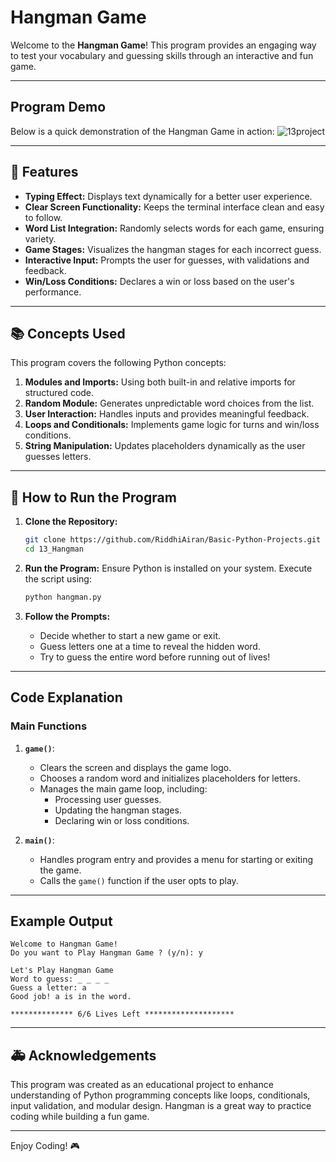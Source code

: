 # Hangman Game

Welcome to the **Hangman Game**! This program provides an engaging way to test your vocabulary and guessing skills through an interactive and fun game.

---

## Program Demo
Below is a quick demonstration of the Hangman Game in action:
![13project](https://github.com/user-attachments/assets/1e90c208-c0be-4422-8ca9-684f8a0690af)

---

## 🚀 Features

- **Typing Effect:** Displays text dynamically for a better user experience.
- **Clear Screen Functionality:** Keeps the terminal interface clean and easy to follow.
- **Word List Integration:** Randomly selects words for each game, ensuring variety.
- **Game Stages:** Visualizes the hangman stages for each incorrect guess.
- **Interactive Input:** Prompts the user for guesses, with validations and feedback.
- **Win/Loss Conditions:** Declares a win or loss based on the user's performance.

---

## 📚 Concepts Used

This program covers the following Python concepts:

1. **Modules and Imports:** Using both built-in and relative imports for structured code.
2. **Random Module:** Generates unpredictable word choices from the list.
3. **User Interaction:** Handles inputs and provides meaningful feedback.
4. **Loops and Conditionals:** Implements game logic for turns and win/loss conditions.
5. **String Manipulation:** Updates placeholders dynamically as the user guesses letters.

---

## 📄 How to Run the Program

1. **Clone the Repository:**
   ```bash
   git clone https://github.com/RiddhiAiran/Basic-Python-Projects.git
   cd 13_Hangman
   ```

2. **Run the Program:**
   Ensure Python is installed on your system. Execute the script using:
   ```bash
   python hangman.py
   ```

3. **Follow the Prompts:**
   - Decide whether to start a new game or exit.
   - Guess letters one at a time to reveal the hidden word.
   - Try to guess the entire word before running out of lives!

---

## Code Explanation

### Main Functions

1. **`game()`**:
   - Clears the screen and displays the game logo.
   - Chooses a random word and initializes placeholders for letters.
   - Manages the main game loop, including:
     - Processing user guesses.
     - Updating the hangman stages.
     - Declaring win or loss conditions.

2. **`main()`**:
   - Handles program entry and provides a menu for starting or exiting the game.
   - Calls the `game()` function if the user opts to play.

---

## Example Output

```plaintext
Welcome to Hangman Game!
Do you want to Play Hangman Game ? (y/n): y

Let's Play Hangman Game
Word to guess: _ _ _ _
Guess a letter: a
Good job! a is in the word.

************** 6/6 Lives Left ********************
```

---

## 🚑 Acknowledgements

This program was created as an educational project to enhance understanding of Python programming concepts like loops, conditionals, input validation, and modular design. Hangman is a great way to practice coding while building a fun game.

---

Enjoy Coding! 🎮
